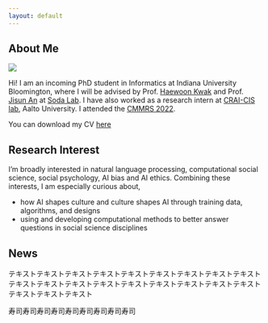 ```yaml
---
layout: default
---
```


## About Me

<img class="profile-picture" src="profile_2.jpg">

Hi! I am an incoming PhD student in Informatics at Indiana University Bloomington, where I will be advised by Prof. [Haewoon Kwak](https://haewoon.io/) and Prof. [Jisun An](https://jisun.me/) at [Soda Lab](https://soda-labo.github.io/). I have also worked as a research intern at [CRAI-CIS lab](https://crai-cis.aalto.fi/), Aalto University. I attended the [CMMRS 2022](https://cmmrs2022.mpi-sws.org/).

You can download my CV [here](CV.pdf)

## Research Interest

I’m broadly interested in natural language processing, computational social science, social psychology, AI bias and AI ethics. Combining these interests, I am especially curious about,
* how AI shapes culture and culture shapes AI through training data, algorithms, and designs
* using and developing computational methods to better answer questions in social science disciplines

## News
<div class="news-container">
    <p>テキストテキストテキストテキストテキストテキストテキストテキストテキストテキストテキストテキストテキストテキストテキストテキストテキストテキストテキストテキストテキスト</p>
    <p>寿司寿司寿司寿司寿司寿司寿司寿司寿司</p>
</div>


<br />
<br />
<br />
